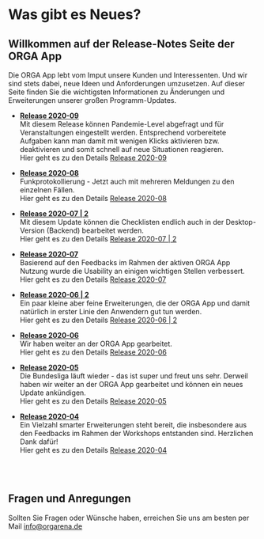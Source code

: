 # Was gibt es Neues?

## Willkommen auf der Release-Notes Seite der ORGA App
Die ORGA App lebt vom Imput unsere Kunden und Interessenten. Und wir sind stets dabei, neue Ideen und Anforderungen umzusetzen. Auf dieser Seite finden Sie die wichtigsten Informationen zu Änderungen und Erweiterungen unserer großen Programm-Updates.

- **[Release 2020-09](Release_2020-09/)** <br>
Mit diesem Release können Pandemie-Level abgefragt und für Veranstaltungen eingestellt werden. Entsprechend vorbereitete Aufgaben kann man damit mit wenigen Klicks aktivieren bzw. deaktivieren und somit schnell auf neue Situationen reagieren. <br>
Hier geht es zu den Details [Release 2020-09](Release_2020-09/)

- **[Release 2020-08](Release_2020-08/)** <br>
Funkprotokollierung - Jetzt auch mit mehreren Meldungen zu den einzelnen Fällen. <br>
Hier geht es zu den Details [Release 2020-08](Release_2020-08/)

- **[Release 2020-07 | 2](Release_2020-07_2/)** <br>
Mit diesem Update können die Checklisten endlich auch in der Desktop-Version (Backend) bearbeitet werden. <br>
Hier geht es zu den Details [Release 2020-07 | 2](Release_2020-07_2/)

- **[Release 2020-07](Release_2020-07/)** <br>
Basierend auf den Feedbacks im Rahmen der aktiven ORGA App Nutzung wurde die Usability an einigen wichtigen Stellen verbessert. <br>
Hier geht es zu den Details [Release 2020-07](Release_2020-07/)

- **[Release 2020-06 | 2](Release_2020-06_2/)** <br>
Ein paar kleine aber feine Erweiterungen, die der ORGA App und damit natürlich in erster Linie den Anwendern gut tun werden. <br>
Hier geht es zu den Details [Release 2020-06 | 2](Release_2020-06_2/)

- **[Release 2020-06](Release_2020-06/)** <br>
Wir haben weiter an der ORGA App gearbeitet. <br>
Hier geht es zu den Details [Release 2020-06](Release_2020-06/)

- **[Release 2020-05](Release_2020-05/)** <br>
Die Bundesliga läuft wieder - das ist super und freut uns sehr. Derweil haben wir weiter an der ORGA App gearbeitet und können ein neues Update ankündigen. <br>
Hier geht es zu den Details [Release 2020-05](Release_2020-05/)


- **[Release 2020-04](Release_2020-04/)** <br>
Ein Vielzahl smarter Erweiterungen steht bereit, die insbesondere aus den Feedbacks im Rahmen der Workshops entstanden sind. Herzlichen Dank dafür!<br>
Hier geht es zu den Details [Release 2020-04](Release_2020-04/)

<br>
<br>

## Fragen und Anregungen

Sollten Sie Fragen oder Wünsche haben, erreichen Sie uns am besten per Mail  [info@orgarena.de](mailto:info@orgarena.de) 
